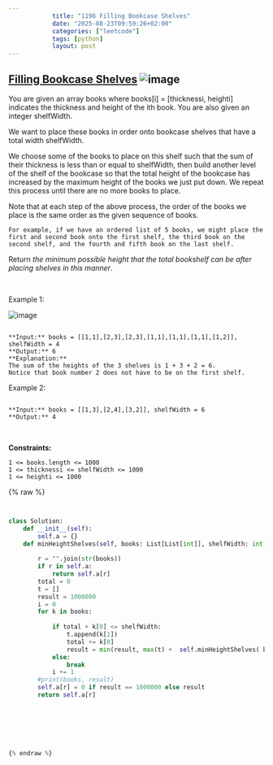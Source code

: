 ```yaml
---
            title: "1196 Filling Bookcase Shelves"
            date: "2025-08-23T09:59:26+02:00"
            categories: ["leetcode"]
            tags: [python]
            layout: post
---
```

            
## [Filling Bookcase Shelves](https://leetcode.com/problems/filling-bookcase-shelves) ![image](https://img.shields.io/badge/Difficulty-Medium-orange)

You are given an array books where books[i] = [thicknessi, heighti] indicates the thickness and height of the ith book. You are also given an integer shelfWidth.

We want to place these books in order onto bookcase shelves that have a total width shelfWidth.

We choose some of the books to place on this shelf such that the sum of their thickness is less than or equal to shelfWidth, then build another level of the shelf of the bookcase so that the total height of the bookcase has increased by the maximum height of the books we just put down. We repeat this process until there are no more books to place.

Note that at each step of the above process, the order of the books we place is the same order as the given sequence of books.

	For example, if we have an ordered list of 5 books, we might place the first and second book onto the first shelf, the third book on the second shelf, and the fourth and fifth book on the last shelf.

Return *the minimum possible height that the total bookshelf can be after placing shelves in this manner*.

 

Example 1:

![image](https://assets.leetcode.com/uploads/2019/06/24/shelves.png)
```

**Input:** books = [[1,1],[2,3],[2,3],[1,1],[1,1],[1,1],[1,2]], shelfWidth = 4
**Output:** 6
**Explanation:**
The sum of the heights of the 3 shelves is 1 + 3 + 2 = 6.
Notice that book number 2 does not have to be on the first shelf.

```

Example 2:

```

**Input:** books = [[1,3],[2,4],[3,2]], shelfWidth = 6
**Output:** 4

```

 

**Constraints:**

	1 <= books.length <= 1000
	1 <= thicknessi <= shelfWidth <= 1000
	1 <= heighti <= 1000

{% raw %}


```python


class Solution:
    def __init__(self):
        self.a = {}
    def minHeightShelves(self, books: List[List[int]], shelfWidth: int) -> int:
        
        r = "".join(str(books))
        if r in self.a:
            return self.a[r]
        total = 0
        t = []
        result = 1000000
        i = 0
        for k in books:
            
            if total + k[0] <= shelfWidth:
                t.append(k[1])
                total += k[0]
                result = min(result, max(t) +  self.minHeightShelves( books[i+1:], shelfWidth))
            else:
                break
            i += 1
        #print(books, result)
        self.a[r] = 0 if result == 1000000 else result
        return self.a[r]

            


        


{% endraw %}
```
